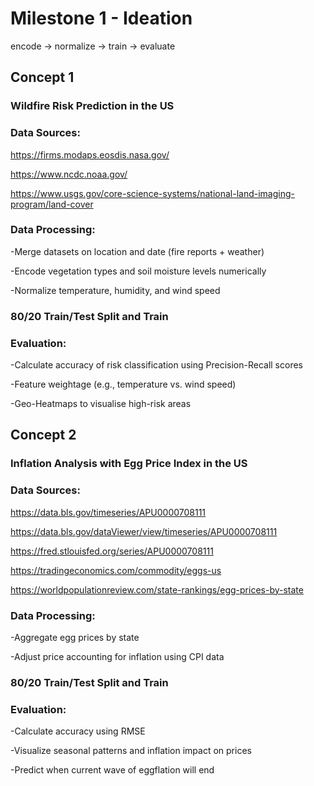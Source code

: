 # Milestone 1 - Ideation
encode -> normalize -> train -> evaluate

## Concept 1 
### Wildfire Risk Prediction in the US

### Data Sources:

https://firms.modaps.eosdis.nasa.gov/

https://www.ncdc.noaa.gov/

https://www.usgs.gov/core-science-systems/national-land-imaging-program/land-cover


### Data Processing:

-Merge datasets on location and date (fire reports + weather)

-Encode vegetation types and soil moisture levels numerically

-Normalize temperature, humidity, and wind speed


### 80/20 Train/Test Split and Train


### Evaluation:

-Calculate accuracy of risk classification using Precision-Recall scores

-Feature weightage (e.g., temperature vs. wind speed)

-Geo-Heatmaps to visualise high-risk areas


## Concept 2
### Inflation Analysis with Egg Price Index in the US

### Data Sources:

https://data.bls.gov/timeseries/APU0000708111

https://data.bls.gov/dataViewer/view/timeseries/APU0000708111

https://fred.stlouisfed.org/series/APU0000708111

https://tradingeconomics.com/commodity/eggs-us

https://worldpopulationreview.com/state-rankings/egg-prices-by-state


### Data Processing:

-Aggregate egg prices by state

-Adjust price accounting for inflation using CPI data


### 80/20 Train/Test Split and Train


### Evaluation:

-Calculate accuracy using RMSE

-Visualize seasonal patterns and inflation impact on prices

-Predict when current wave of eggflation will end

